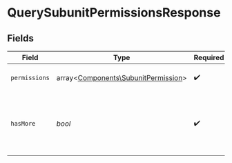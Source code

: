 # QuerySubunitPermissionsResponse


## Fields

| Field                                                                               | Type                                                                                | Required                                                                            | Description                                                                         |
| ----------------------------------------------------------------------------------- | ----------------------------------------------------------------------------------- | ----------------------------------------------------------------------------------- | ----------------------------------------------------------------------------------- |
| `permissions`                                                                       | array<[Components\SubunitPermission](../../Models/Components/SubunitPermission.md)> | :heavy_check_mark:                                                                  | Lista odczytanych uprawnień.                                                        |
| `hasMore`                                                                           | *bool*                                                                              | :heavy_check_mark:                                                                  | Flaga informująca o dostępności kolejnej strony wyników.                            |